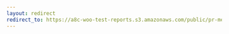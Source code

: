 ```yaml
---
layout: redirect
redirect_to: https://a8c-woo-test-reports.s3.amazonaws.com/public/pr-merge/40155/e2e/index.html
---
```

